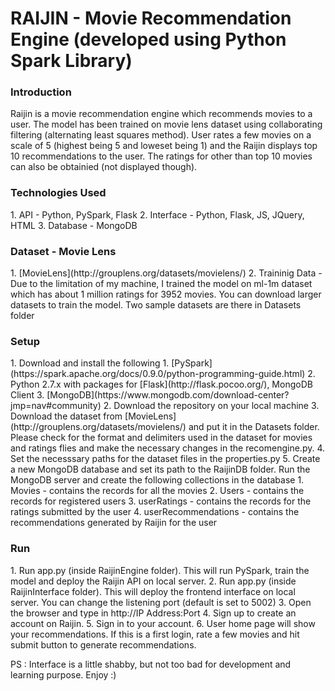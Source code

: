 # RAIJIN - Movie Recommendation Engine (developed using Python Spark Library)

<h3>Introduction</h3>
Raijin is a movie recommendation engine which recommends movies to a user. The model has been trained on movie lens dataset using collaborating filtering (alternating least squares method). User rates a few movies on a scale of 5 (highest being 5 and loweset being 1) and the Raijin displays top 10 recommendations to the user. The ratings for other than top 10 movies can also be obtainied (not displayed though).

<h3>Technologies Used</h3>
1. API - Python, PySpark, Flask
2. Interface - Python, Flask, JS, JQuery, HTML
3. Database - MongoDB

<h3>Dataset - Movie Lens</h3>
1. [MovieLens](http://grouplens.org/datasets/movielens/)
2. Traininig Data -  Due to the limitation of my machine, I trained the model on ml-1m dataset which has about 1 million ratings for 3952 movies. You can download larger datasets to train the model. Two sample datasets are there in Datasets folder
	 
<h3>Setup</h3>
1. Download and install the following
	1. [PySpark](https://spark.apache.org/docs/0.9.0/python-programming-guide.html)
	2. Python 2.7.x with packages for [Flask](http://flask.pocoo.org/), MongoDB Client
	3. [MongoDB](https://www.mongodb.com/download-center?jmp=nav#community)
2. Download the repository on your local machine
3. Download the dataset from [MovieLens](http://grouplens.org/datasets/movielens/) and put it in the Datasets folder. Please check for the format and delimiters used in the dataset for movies and ratings flies and make the necessary changes in the recomengine.py.
4. Set the necesssary paths for the dataset files in the properties.py
5. Create a new MongoDB database and set its path to the RaijinDB folder. Run the MongoDB server and create the following collections in the database
	1. Movies - contains the records for all the movies
	2. Users - contains the records for registered users
	3. userRatings - contains the records for the ratings submitted by the user
	4. userRecommendations - contains the recommendations generated by Raijin for the user

<h3>Run</h3>
1. Run app.py (inside RaijinEngine folder). This will run PySpark, train the model and deploy the Raijin API on local server.
2. Run app.py (inside RaijinInterface folder). This will deploy the frontend interface on local server. You can change the listening port (default is set to 5002)
3. Open the browser and type in http://IP Address:Port
4. Sign up to create an account on Raijin.
5. Sign in to your account.
6. User home page will show your recommendations. If this is a first login, rate a few movies and hit submit button to generate recommendations.


PS : Interface is a little shabby, but not too bad for development and learning purpose. Enjoy :)